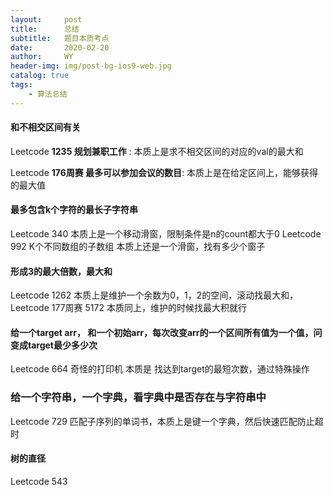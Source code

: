 ```yaml
---
layout:     post
title:      总结
subtitle:   题目本质考点
date:       2020-02-20
author:     WY
header-img: img/post-bg-ios9-web.jpg
catalog: true
tags:
    - 算法总结
---
```

#### 和不相交区间有关
Leetcode **1235 规划兼职工作** : 本质上是求不相交区间的对应的val的最大和

Leetcode **176周赛 最多可以参加会议的数目**: 本质上是在给定区间上，能够获得的最大值
   
 
#### 最多包含k个字符的最长子字符串
Leetcode 340  本质上是一个移动滑窗，限制条件是n的count都大于0
Leetcode 992  K个不同数组的子数组 本质上还是一个滑窗，找有多少个窗子


#### 形成3的最大倍数，最大和
Leetcode 1262 本质上是维护一个余数为0，1，2的空间，滚动找最大和，
Leetcode 177周赛 5172 本质同上，维护的时候找最大积就行

#### 给一个target arr， 和一个初始arr，每次改变arr的一个区间所有值为一个值，问变成target最少多少次
Leetcode 664 奇怪的打印机 本质是 找达到target的最短次数，通过特殊操作

### 给一个字符串，一个字典，看字典中是否存在与字符串中
Leetcode 729 匹配子序列的单词书，本质上是键一个字典，然后快速匹配防止超时

#### 树的直径
Leetcode 543